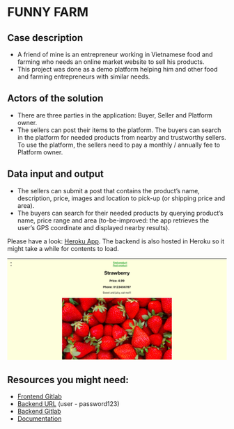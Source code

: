 # FUNNY FARM
## Case description
- A friend of mine is an entrepreneur working in Vietnamese food and farming who needs an online market website to sell his products. 
- This project was done as a demo platform helping him and other food and farming entrepreneurs with similar needs.


## Actors of the solution
- There are three parties in the application: Buyer, Seller and Platform owner. 
- The sellers can post their items to the platform. The buyers can search in the platform for needed products from nearby and trustworthy sellers. To use the platform, the sellers need to pay a monthly / annually fee to Platform owner.


## Data input and output
- The sellers can submit a post that contains the product’s name, description, price, images and location to pick-up (or shipping price and area).
- The buyers can search for their needed products by querying product’s name, price range and area (to-be-improved: the app retrieves the user’s GPS coordinate and displayed nearby results).

Please have a look: [Heroku App](https://funny-farm-frontend.herokuapp.com/). The backend is also hosted in Heroku so it might take a while for contents to load.

![Screenshot 1](https://github.com/Midnightlight/Funny-farm/raw/master/Screenshot-1.png)


## Resources you might need:
- [Frontend Gitlab](https://gitlab.com/Midnightlight/funny-farm-frontend)
- [Backend URL](https://funny-farm-backend.herokuapp.com/swagger-ui.html) (user - password123)
- [Backend Gitlab](https://gitlab.com/Midnightlight/funny-farm-backend)
- [Documentation](https://gitlab.com/Midnightlight/funny-farm-docs)

